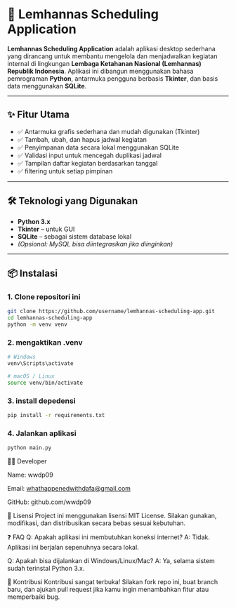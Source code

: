 # 📅 Lemhannas Scheduling Application

**Lemhannas Scheduling Application** adalah aplikasi desktop sederhana yang dirancang untuk membantu mengelola dan menjadwalkan kegiatan internal di lingkungan **Lembaga Ketahanan Nasional (Lemhannas) Republik Indonesia**. Aplikasi ini dibangun menggunakan bahasa pemrograman **Python**, antarmuka pengguna berbasis **Tkinter**, dan basis data menggunakan **SQLite**.

---

## ✨ Fitur Utama

- ✅ Antarmuka grafis sederhana dan mudah digunakan (Tkinter)
- ✅ Tambah, ubah, dan hapus jadwal kegiatan
- ✅ Penyimpanan data secara lokal menggunakan SQLite
- ✅ Validasi input untuk mencegah duplikasi jadwal
- ✅ Tampilan daftar kegiatan berdasarkan tanggal
- ✅ filtering untuk setiap pimpinan


---

## 🛠 Teknologi yang Digunakan

- **Python 3.x**
- **Tkinter** – untuk GUI
- **SQLite** – sebagai sistem database lokal
- *(Opsional: MySQL bisa diintegrasikan jika diinginkan)*

---

## 📦 Instalasi

### 1. Clone repositori ini
```bash
git clone https://github.com/username/lemhannas-scheduling-app.git
cd lemhannas-scheduling-app
python -m venv venv
```


### 2. mengaktikan .venv
```bash
# Windows
venv\Scripts\activate

# macOS / Linux
source venv/bin/activate
```
### 3. install depedensi
```bash
pip install -r requirements.txt
```

### 4. Jalankan aplikasi
```bash
python main.py
```


🧑‍💻 Developer

Name: wwdp09

Email: whathappenedwithdafa@gmail.com

GitHub: github.com/wwdp09

📄 Lisensi
Project ini menggunakan lisensi MIT License.
Silakan gunakan, modifikasi, dan distribusikan secara bebas sesuai kebutuhan.

❓ FAQ
Q: Apakah aplikasi ini membutuhkan koneksi internet?
A: Tidak. Aplikasi ini berjalan sepenuhnya secara lokal.

Q: Apakah bisa dijalankan di Windows/Linux/Mac?
A: Ya, selama sistem sudah terinstal Python 3.x.

🙌 Kontribusi
Kontribusi sangat terbuka!
Silakan fork repo ini, buat branch baru, dan ajukan pull request jika kamu ingin menambahkan fitur atau memperbaiki bug.

